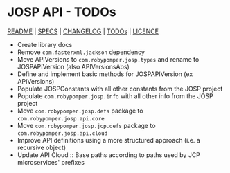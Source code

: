 # JOSP API - TODOs

[README](README.md) | [SPECS](docs/specs.md) | [CHANGELOG](CHANGELOG.md) | [TODOs](TODOs.md) | [LICENCE](LICENCE.md)


* Create library docs
* Remove `com.fasterxml.jackson` dependency
* Move APIVersions to `com.robypomper.josp.types` and rename to JOSPAPIVersion (also APIVersionsAbs)
* Define and implement basic methods for JOSPAPIVersion (ex APIVersions)
* Populate JOSPConstants with all other constants from the JOSP project
* Populate `com.robypomper.josp.info` with all other info from the JOSP project
* Move `com.robypomper.josp.defs` package to `com.robypomper.josp.api.core`
* Move `com.robypomper.josp.jcp.defs` package to `com.robypomper.josp.api.cloud`
* Improve API definitions using a more structured approach (i.e. a recursive object)
* Update API Cloud :: Base paths according to paths used by JCP microservices' prefixes
